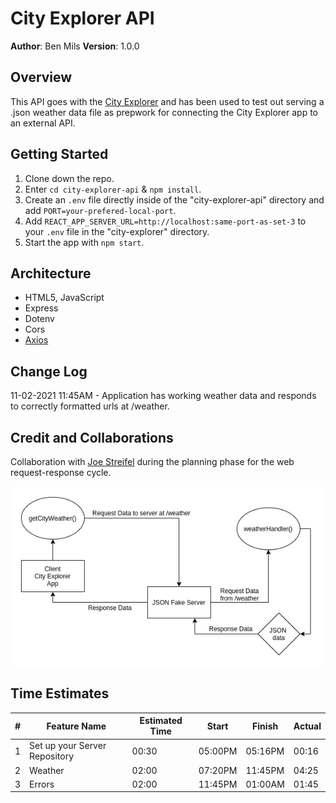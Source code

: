 # City Explorer API

**Author**: Ben Mils 
**Version**: 1.0.0

## Overview

This API goes with the [City Explorer]() and has been used to test out serving a .json weather data file as prepwork for connecting the City Explorer app to an external API.

## Getting Started

1. Clone down the repo.
2. Enter `cd city-explorer-api` & `npm install`.
3. Create an `.env` file directly inside of the "city-explorer-api" directory and add `PORT=your-prefered-local-port`.
4. Add `REACT_APP_SERVER_URL=http://localhost:same-port-as-set-3` to your `.env` file in the "city-explorer" directory.
4. Start the app with `npm start`.

## Architecture

- HTML5, JavaScript
- Express
- Dotenv
- Cors
- [Axios](https://www.npmjs.com/package/axios)

## Change Log

11-02-2021 11:45AM - Application has working weather data and responds to correctly formatted urls at /weather.
 

## Credit and Collaborations

Collaboration with [Joe Streifel](https://github.com/jstreifel-33) during the planning phase for the web request-response cycle.

<div align="left" ><img src="./images/lab_07-data-flow.png" /></div>

## Time Estimates

| # | Feature Name                  | Estimated Time |  Start   | Finish  | Actual |
| - | ------------------------------| -------------- | -------- | ------- | ------ |
| 1 | Set up your Server Repository | 00:30          | 05:00PM  | 05:16PM | 00:16  |
| 2 | Weather                       | 02:00          | 07:20PM  | 11:45PM | 04:25  |
| 3 | Errors                        | 02:00          | 11:45PM  | 01:00AM | 01:45  |

